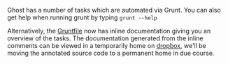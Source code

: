 Ghost has a number of tasks which are automated via Grunt. You can also get help when running grunt by typing `grunt --help`

Alternatively, the [Gruntfile](https://github.com/TryGhost/Ghost/blob/master/Gruntfile.js) now has inline documentation giving you an overview of the tasks. The documentation generated from the inline comments can be viewed in a temporarily home on [dropbox](https://dl.dropboxusercontent.com/u/531857/ghost/docs/Gruntfile.js.html#custom%20tasks), we'll be moving the annotated source code to a permanent home in due course.
